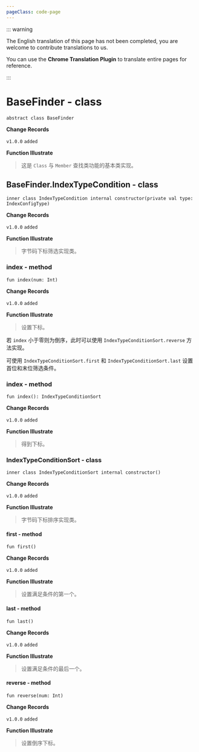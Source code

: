 ```yaml
---
pageClass: code-page
---
```


::: warning

The English translation of this page has not been completed, you are welcome to contribute translations to us.

You can use the **Chrome Translation Plugin** to translate entire pages for reference.

:::

# BaseFinder <span class="symbol">- class</span>

```kotlin:no-line-numbers
abstract class BaseFinder
```

**Change Records**

`v1.0.0` `added`

**Function Illustrate**

> 这是 `Class` 与 `Member` 查找类功能的基本类实现。

## BaseFinder.IndexTypeCondition <span class="symbol">- class</span>

```kotlin:no-line-numbers
inner class IndexTypeCondition internal constructor(private val type: IndexConfigType)
```

**Change Records**

`v1.0.0` `added`

**Function Illustrate**

> 字节码下标筛选实现类。

### index <span class="symbol">- method</span>

```kotlin:no-line-numbers
fun index(num: Int)
```

**Change Records**

`v1.0.0` `added`

**Function Illustrate**

> 设置下标。

若 `index` 小于零则为倒序，此时可以使用 `IndexTypeConditionSort.reverse` 方法实现。

可使用 `IndexTypeConditionSort.first` 和 `IndexTypeConditionSort.last` 设置首位和末位筛选条件。

### index <span class="symbol">- method</span>

```kotlin:no-line-numbers
fun index(): IndexTypeConditionSort
```

**Change Records**

`v1.0.0` `added`

**Function Illustrate**

> 得到下标。

### IndexTypeConditionSort <span class="symbol">- class</span>

```kotlin:no-line-numbers
inner class IndexTypeConditionSort internal constructor()
```

**Change Records**

`v1.0.0` `added`

**Function Illustrate**

> 字节码下标排序实现类。

#### first <span class="symbol">- method</span>

```kotlin:no-line-numbers
fun first()
```

**Change Records**

`v1.0.0` `added`

**Function Illustrate**

> 设置满足条件的第一个。

#### last <span class="symbol">- method</span>

```kotlin:no-line-numbers
fun last()
```

**Change Records**

`v1.0.0` `added`

**Function Illustrate**

> 设置满足条件的最后一个。

#### reverse <span class="symbol">- method</span>

```kotlin:no-line-numbers
fun reverse(num: Int)
```

**Change Records**

`v1.0.0` `added`

**Function Illustrate**

> 设置倒序下标。